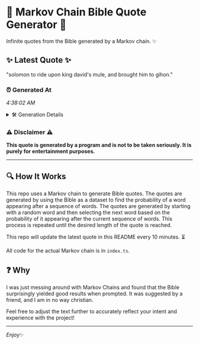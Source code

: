 # 📖 Markov Chain Bible Quote Generator 📖

Infinite quotes from the Bible generated by a Markov chain. ✨

## ✨ Latest Quote ✨
"solomon to ride upon king david's mule, and brought him to gihon."

### ⏰ Generated At
*4:38:02 AM*

<details>
    <summary>🛠️ Generation Details</summary>
    <p>
        <strong>🌱 Seed:</strong> solomon<br>
        <strong>🔄 Iterations:</strong> 11<br>
        <strong>📜 Context History:</strong><br>[ solomon ]: to<br>[ solomon, to ]: ride<br>[ solomon, to, ride ]: upon<br>[ solomon, to, ride, upon ]: king<br>[ solomon, to, ride, upon, king ]: david's<br>[ solomon, to, ride, upon, king, david's ]: mule,<br>[ to, ride, upon, king, david's, mule, ]: and<br>[ ride, upon, king, david's, mule,, and ]: brought<br>[ upon, king, david's, mule,, and, brought ]: him<br>[ king, david's, mule,, and, brought, him ]: to<br>[ david's, mule,, and, brought, him, to ]: gihon.<br>
    </p>
</details>

### ⚠️ Disclaimer ⚠️
**This quote is generated by a program and is not to be taken seriously. It is purely for entertainment purposes.**

---

## 🔍 How It Works

This repo uses a Markov chain to generate Bible quotes. The quotes are generated by using the Bible as a dataset to find the probability of a word appearing after a sequence of words. The quotes are generated by starting with a random word and then selecting the next word based on the probability of it appearing after the current sequence of words. This process is repeated until the desired length of the quote is reached.

This repo will update the latest quote in this README every 10 minutes. ⏳

All code for the actual Markov chain is in `index.ts`.

## ❓ Why

I was just messing around with Markov Chains and found that the Bible surprisingly yielded good results when prompted. 
It was suggested by a friend, and I am in no way christian.

Feel free to adjust the text further to accurately reflect your intent and experience with the project!

---

*Enjoy*✨
